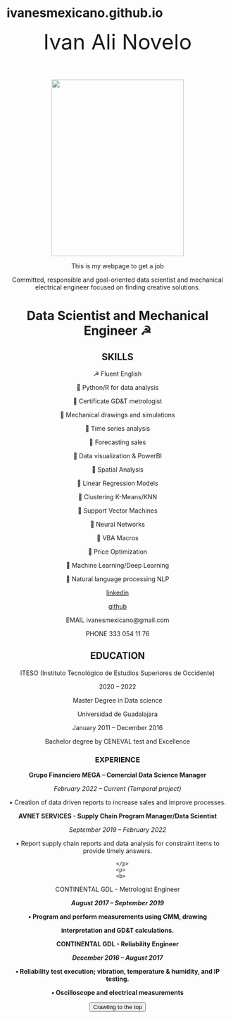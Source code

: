 
# ivanesmexicano.github.io
<center>
<header><font size="18">Ivan Ali Novelo</font>
</header>
<p>
<img src="https://github.com/ivanesmexicano/ivanesmexicano.github.io/blob/main/IMG_3081.JPG?raw=true" width="300" height="400">
 </p>
<p>
This is my webpage to get a job<p>
  
<html>
<head>
<link rel="stylesheet" href="app.css"/>
<title>ivanesmexicano@gmail.com </title>
</head>
<body>
Committed, responsible and goal-oriented data scientist and mechanical electrical engineer focused on finding creative solutions. 
<h1>Data Scientist and Mechanical Engineer 	&#9773; </h1>
 
 <h2>
 SKILLS</h2>

<p>
	&#9773; Fluent English 
  </p><p>
 Python/R for data analysis
  <p>
 Certificate GD&T metrologist
    </p><p>
 Mechanical drawings and simulations
  <p>
 Time series analysis
    </p><p>
 Forecasting sales
  <p>
 Data visualization & PowerBI
    </p><p>
 Spatial Analysis
  <p>
 Linear Regression Models
    </p><p>
 Clustering K-Means/KNN
  <p>
    
 Support Vector Machines
    </p><p>
 Neural Networks
  <p>
    
 VBA Macros
    </p><p>
  
 Price Optimization
  <p>
 Machine Learning/Deep Learning
    </p><p>
  
 Natural language processing NLP</p>
<p>
  
  
<a href="http://www.linkedin.com/in/ivan-ali-novelo">linkedin</a>
<p><p>
<a href="https://github.com/ivanesmexicano">github</a></p><p>
  
<p>
EMAIL
ivanesmexicano@gmail.com
  </p>
  <p>
PHONE
333 054 11 76
  </p>
  
  <h2>
    EDUCATION
    
  </h2>
  
<p>ITESO (Instituto Tecnológico de Estudios Superiores de Occidente)</p>
<p>2020 – 2022</p>
<p>Master Degree in Data science</p>
 
 <p></p>
 <p></p>
 <p></p>
 
<p>Universidad de Guadalajara</p>
<p>January 2011 – December 2016</p>
<p>Bachelor degree by CENEVAL test and Excellence</p>
  
  <h3>
   
   EXPERIENCE
 </h3>
 
 <p>
 <b>Grupo Financiero MEGA – Comercial Data Science Manager</b>
  </p>
  
  <p>
<i>February 2022 – Current (Temporal project)</i>
   </p>
   <p>
   
• Creation of data driven reports to increase sales and improve processes. 
    </p>
    <p>
    <b>
AVNET SERVICES - Supply Chain Program Manager/Data Scientist</b>
     </p>
     <p>
<i>September 2019 – February 2022</i>
      </p>
 
  <p>
• Report supply chain reports and data analysis for constraint items to provide timely answers.
   </p>
    <p>
    
       </p>
      <p>
      <b>
CONTINENTAL GDL - Metrologist Engineer<b>
       </p>
        <p>
        
<i>August 2017 – September 2019</i>
          </p>
         <p>
• Program and perform measurements using CMM, drawing 
          </p>
          <p>
interpretation and GD&T calculations. 
           </p>
           <p>
           <b>
CONTINENTAL GDL - Reliability Engineer </b>
            </p>
            <p>
<i>December 2016 – August 2017</i>
             </p>
             <p>
• Reliability test execution; vibration, temperature & humidity, and IP testing. 
              </p>
              <p>
• Oscilloscope and electrical measurements
               <p>
  </p>


<button onclick="alertButton()"> Crawling to the top </button>



<script scr="app.js"></script>
<script>
function alertButton() {
  alert("Remember! Data is everywhere, but is not information.");
}
</script
 
 
